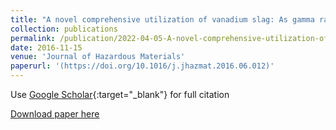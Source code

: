 ```yaml
---
title: "A novel comprehensive utilization of vanadium slag: As gamma ray shielding material"
collection: publications
permalink: /publication/2022-04-05-A-novel-comprehensive-utilization-of-vanadium-slag:-As-gamma-ray-shielding-material
date: 2016-11-15
venue: 'Journal of Hazardous Materials'
paperurl: '(https://doi.org/10.1016/j.jhazmat.2016.06.012)'
---
```


Use [Google Scholar]([(https://scholar.google.com/scholar?hl=en&as_sdt=0%2C48&q=A+novel+comprehensive+utilization+of+vanadium+slag%3A+As+gamma+ray+shielding+material&btnG=)]){:target="_blank"} for full citation

[Download paper here](https://aclanthology.org/2022.wassa-1.25/)
